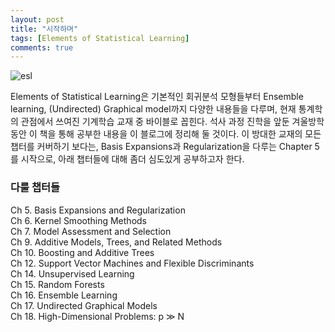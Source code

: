 ```yaml
---
layout: post
title: "시작하며"
tags: [Elements of Statistical Learning]
comments: true
---
```


![esl](https://user-images.githubusercontent.com/45325895/50401811-b86b1f00-07d4-11e9-9ddc-ef35eea12652.PNG?style=center)

Elements of Statistical Learning은 기본적인 회귀분석 모형들부터 Ensemble learning, (Undirected) Graphical model까지 다양한 내용들을 다루며, 현재 통계학의 관점에서 쓰여진 기계학습 교재 중 바이블로 꼽힌다. 석사 과정 진학을 앞둔 겨울방학 동안 이 책을 통해 공부한 내용을 이 블로그에 정리해 둘 것이다. 이 방대한 교재의 모든 챕터를 커버하기 보다는, Basis Expansions과 Regularization을 다루는 Chapter 5를 시작으로, 아래 챕터들에 대해 좀더 심도있게 공부하고자 한다.

### 다룰 챕터들

Ch 5. Basis Expansions and Regularization  
Ch 6. Kernel Smoothing Methods  
Ch 7. Model Assessment and Selection  
Ch 9. Additive Models, Trees, and Related Methods  
Ch 10. Boosting and Additive Trees  
Ch 12. Support Vector Machines and Flexible Discriminants  
Ch 14. Unsupervised Learning  
Ch 15. Random Forests  
Ch 16. Ensemble Learning  
Ch 17. Undirected Graphical Models  
Ch 18. High-Dimensional Problems: p ≫ N  




